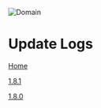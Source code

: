 ![Domain](https://torpkev.github.io/domain_docs/images/domain_alt_small.png)

# Update Logs

[Home](https://torpkev.github.io/domain_docs)

[1.8.1](https://torpkev.github.io/domain_docs/changelog/update181)

[1.8.0](https://torpkev.github.io/domain_docs/changelog/update180)

